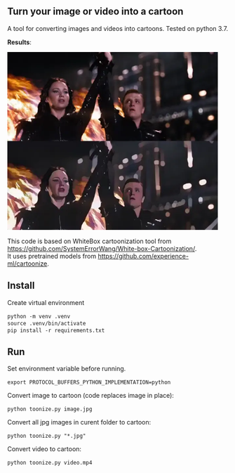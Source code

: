 ## Turn your image or video into a cartoon

A tool for converting images and videos into cartoons. Tested on python 3.7.

**Results**:
<div>
<img src="/media/toonize.webp" width="480"/>
</div>

This code is based on WhiteBox cartoonization tool from https://github.com/SystemErrorWang/White-box-Cartoonization/.  
It uses pretrained models from https://github.com/experience-ml/cartoonize.

## Install

Create virtual environment

```
python -m venv .venv
source .venv/bin/activate
pip install -r requirements.txt
```

## Run

Set environment variable before running.

```
export PROTOCOL_BUFFERS_PYTHON_IMPLEMENTATION=python
```

Convert image to cartoon (code replaces image in place):

```
python toonize.py image.jpg
```

Convert all jpg images in curent folder to cartoon:

```
python toonize.py "*.jpg"
```

Convert video to cartoon:

```
python toonize.py video.mp4
```
